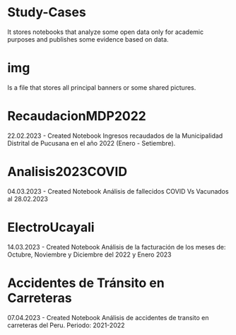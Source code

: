 # Study-Cases
It stores notebooks that analyze some open data only for academic purposes and publishes some evidence based on data.

# img
Is a file that stores all principal banners or some shared pictures.

# RecaudacionMDP2022
22.02.2023 - Created Notebook
Ingresos recaudados de la Municipalidad Distrital de Pucusana en el año 2022 (Enero - Setiembre).

# Analisis2023COVID
04.03.2023 - Created Notebook
Análisis de fallecidos COVID Vs Vacunados al 28.02.2023

# ElectroUcayali
14.03.2023 - Created Notebook
Análisis de la facturación de los meses de: Octubre, Noviembre y Diciembre del 2022 y Enero 2023

# Accidentes de Tránsito en Carreteras
07.04.2023 - Created Notebook
Análisis de accidentes de transito en carreteras del Peru. Periodo: 2021-2022